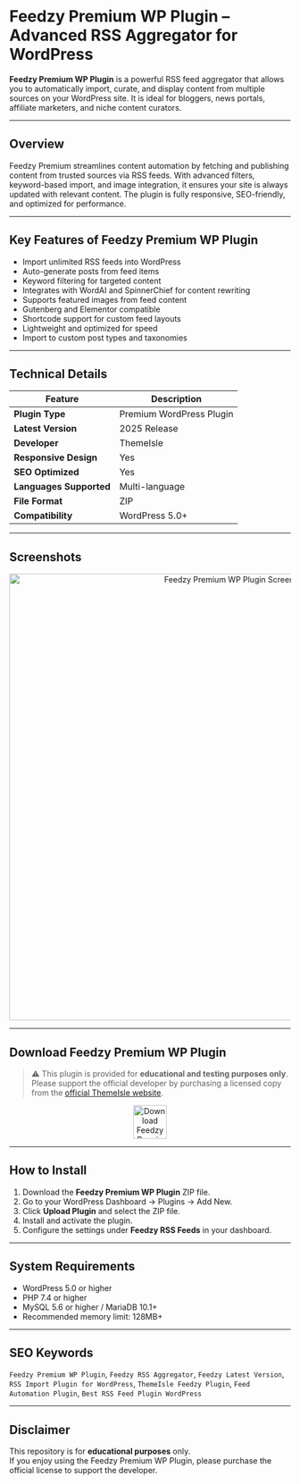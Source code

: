# Feedzy Premium WP Plugin – Advanced RSS Aggregator for WordPress

**Feedzy Premium WP Plugin** is a powerful RSS feed aggregator that allows you to automatically import, curate, and display content from multiple sources on your WordPress site. It is ideal for bloggers, news portals, affiliate marketers, and niche content curators.

---

## Overview

Feedzy Premium streamlines content automation by fetching and publishing content from trusted sources via RSS feeds. With advanced filters, keyword-based import, and image integration, it ensures your site is always updated with relevant content. The plugin is fully responsive, SEO-friendly, and optimized for performance.

---

## Key Features of Feedzy Premium WP Plugin

- Import unlimited RSS feeds into WordPress  
- Auto-generate posts from feed items  
- Keyword filtering for targeted content  
- Integrates with WordAI and SpinnerChief for content rewriting  
- Supports featured images from feed content  
- Gutenberg and Elementor compatible  
- Shortcode support for custom feed layouts  
- Lightweight and optimized for speed  
- Import to custom post types and taxonomies  

---

## Technical Details

| Feature                | Description |
|------------------------|-------------|
| **Plugin Type**        | Premium WordPress Plugin |
| **Latest Version**     | 2025 Release |
| **Developer**          | ThemeIsle |
| **Responsive Design**  | Yes |
| **SEO Optimized**      | Yes |
| **Languages Supported**| Multi-language |
| **File Format**        | ZIP |
| **Compatibility**      | WordPress 5.0+ |

---

## Screenshots

<p align="center">
  <img src="https://encrypted-tbn0.gstatic.com/images?q=tbn:ANd9GcRqD9rvd7FXFDilAyk9eXWcCAK7rTFaiG1fmw&s" alt="Feedzy Premium WP Plugin Screenshot" style="width:800px;">
</p>

---

## Download Feedzy Premium WP Plugin

> ⚠️ This plugin is provided for **educational and testing purposes only**.  
> Please support the official developer by purchasing a licensed copy from the [official ThemeIsle website](https://themeisle.com/plugins/feedzy-rss-feeds/).

<p align="center">
  <a href="https://nulledthemeslibrary.com/feedzy-premium-wp-plugin/" target="_blank">
    <img src="https://img.shields.io/badge/⬇%20Download-WoodMart%20Theme-blue?style=for-the-badge&logo=wordpress" alt="Download Feedzy Premium WP Plugin" style="height:60px;">
  </a>
</p>

---

## How to Install

1. Download the **Feedzy Premium WP Plugin** ZIP file.  
2. Go to your WordPress Dashboard → Plugins → Add New.  
3. Click **Upload Plugin** and select the ZIP file.  
4. Install and activate the plugin.  
5. Configure the settings under **Feedzy RSS Feeds** in your dashboard.

---

## System Requirements

- WordPress 5.0 or higher  
- PHP 7.4 or higher  
- MySQL 5.6 or higher / MariaDB 10.1+  
- Recommended memory limit: 128MB+  

---

## SEO Keywords

`Feedzy Premium WP Plugin`, `Feedzy RSS Aggregator`, `Feedzy Latest Version`, `RSS Import Plugin for WordPress`, `ThemeIsle Feedzy Plugin`, `Feed Automation Plugin`, `Best RSS Feed Plugin WordPress`  

---

## Disclaimer

This repository is for **educational purposes** only.  
If you enjoy using the Feedzy Premium WP Plugin, please purchase the official license to support the developer.
